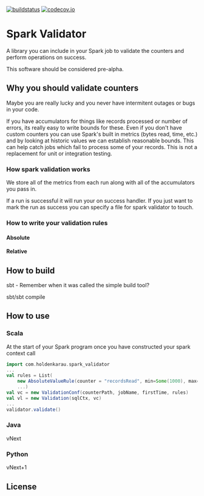 [![buildstatus](https://travis-ci.org/holdenk/spark-validator.svg?branch=master)](https://travis-ci.org/holdenk/spark-validator)
[![codecov.io](http://codecov.io/github/holdenk/spark-validator/coverage.svg?branch=master)](http://codecov.io/github/holdenk/spark-validator?branch=master)

# Spark Validator

A library you can include in your Spark job to validate the counters and perform operations on success.

This software should be considered pre-alpha.

## Why you should validate counters

Maybe you are really lucky and you never have intermitent outages or bugs in your code.

If you have accumulators for things like records processed or number of errors, its really easy to write bounds for these. Even if you don't have custom counters you can use Spark's built in metrics (bytes read, time, etc.) and by looking at historic values we can establish reasonable bounds. This can help catch jobs which fail to process some of your records. This is not a replacement for unit or integration testing.

### How spark validation works

We store all of the metrics from each run along with all of the accumulators you pass in.

If a run is successful it will run your on success handler. If you just want to mark the run as success you can specify a file for spark validator to touch. 

### How to write your validation rules

#### Absolute

#### Relative

## How to build

sbt - Remember when it was called the simple build tool?

sbt/sbt compile

## How to use

### Scala

At the start of your Spark program once you have constructed your spark context call

```scala
import com.holdenkarau.spark_validator
...
val rules = List(
    new AbsoluteValueRule(counter = "recordsRead", min=Some(1000), max=None).
    ...)
val vc = new ValidationConf(counterPath, jobName, firstTime, rules)
val vl = new Validation(sqlCtx, vc)
...
validator.validate()
```

### Java

vNext

### Python

vNext+1

## License

